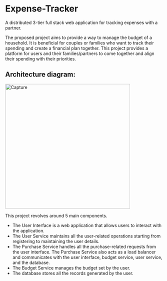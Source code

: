 # Expense-Tracker
A distributed 3-tier full stack web application for tracking expenses with a partner.

The proposed project aims to provide a way to manage the budget of a household. It is beneficial for couples or families who want to track their spending and create a financial
plan together. This project provides a platform for users and their families/partners to come together and align their spending with their priorities.

## Architecture diagram:

<img width="399" alt="Capture" src="https://user-images.githubusercontent.com/53545471/203156169-708938ad-2185-4f6c-8872-49f4c7181423.PNG">


This project revolves around 5 main components.
- The User Interface is a web application that allows users to interact with the application.
- The User Service maintains all the user-related operations starting from registering to maintaining the user details.
- The Purchase Service handles all the purchase-related requests from the user interface. The Purchase Service also acts as a load balancer and communicates with the user interface, budget service, user service, and the database.
- The Budget Service manages the budget set by the user.
- The database stores all the records generated by the user.

